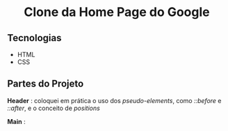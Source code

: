 <h1 align="center">Clone da Home Page do Google</h1>

<h2>Tecnologias</h2>

- HTML
- CSS

<h2>Partes do Projeto</h2>

<strong>Header</strong> : coloquei em prática o uso dos <em>pseudo-elements</em>, como <em>::before</em> e <em>::after</em>, e o conceito de <em>positions</em>

<strong>Main</strong> :